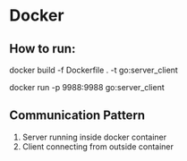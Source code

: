 # Docker
## How to run:

docker build -f Dockerfile . -t go:server_client

docker run -p 9988:9988 go:server_client

## Communication Pattern
1. Server running inside docker container
2. Client connecting from outside container 